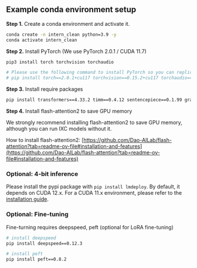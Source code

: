 ## Example conda environment setup

**Step 1.** Create a conda environment and activate it.

```bash
conda create -n intern_clean python=3.9 -y
conda activate intern_clean
```

**Step 2.** Install PyTorch (We use PyTorch 2.0.1 / CUDA 11.7)

```bash
pip3 install torch torchvision torchaudio

# Please use the following command to install PyTorch so you can replicate our results:
# pip install torch==2.0.1+cu117 torchvision==0.15.2+cu117 torchaudio==2.0.2 --index-url https://download.pytorch.org/whl/cu117
```

**Step 3.** Install require packages

```bash
pip install transformers==4.33.2 timm==0.4.12 sentencepiece==0.1.99 gradio==4.13.0 markdown2==2.4.10 xlsxwriter==3.1.2 einops

```

**Step 4.** Install flash-attention2 to save GPU memory

We strongly recommend installing flash-attention2 to save GPU memory, although you can run IXC models without it.

How to install flash-attention2: [https://github.com/Dao-AILab/flash-attention?tab=readme-ov-file#installation-and-features](https://github.com/Dao-AILab/flash-attention?tab=readme-ov-file#installation-and-features)

### Optional: 4-bit inference

Please install the pypi package with `pip install lmdeploy`. By default, it depends on CUDA 12.x.
For a CUDA 11.x environment, please refer to the [installation guide](https://lmdeploy.readthedocs.io/en/latest/get_started.html#installation).

### Optional: Fine-tuning

Fine-turning requires deepspeed, peft (optional for LoRA fine-tuning)

```bash
# install deepspeed
pip install deepspeed==0.12.3

# install peft
pip install peft==0.8.2
```
